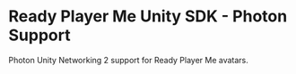 # Ready Player Me Unity SDK - Photon Support

Photon Unity Networking 2 support for Ready Player Me avatars.
